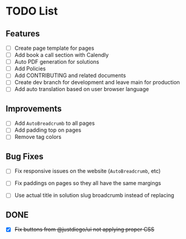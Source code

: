 
# TODO List
## Features
- [ ] Create page template for pages
- [ ] Add book a call section with Calendly
- [ ] Auto PDF generation for solutions
- [ ] Add Policies
- [ ] Add CONTRIBUTING and related documents
- [ ] Create dev branch for development and leave main for production
- [ ] Add auto translation based on user browser language

## Improvements
- [ ] Add `AutoBreadcrumb` to all pages
- [ ] Add padding top on pages
- [ ] Remove tag colors

## Bug Fixes
- [ ] Fix responsive issues on the website (`AutoBreadcrumb`, etc)
- [ ] Fix paddings on pages so they all have the same margings
- [ ] Use actual title in solution slug broadcrumb instead of replacing



## DONE
- [x] ~~Fix buttons from @justdiego/ui not applying proper CSS~~
